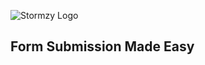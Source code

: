 ![Stormzy Logo](https://github.com/cstrnt/formzy/blob/master/logo.png)

## Form Submission Made Easy
